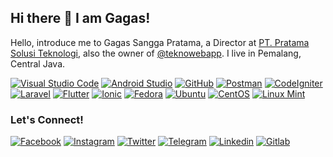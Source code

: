 ## Hi there 👋 I am Gagas!
Hello, introduce me to Gagas Sangga Pratama, a Director at [PT. Pratama Solusi Teknologi](https://pratamatechsolution.co.id), also the owner of [@teknowebapp](https://teknowebapp.com). I live in Pemalang, Central Java.

[![Visual Studio Code](https://img.shields.io/badge/Tools-Visual%20Code-%23007ACC?style=flat-square&logo=visual-studio-code&logoColor=white)](https://code.visualstudio.com)
[![Android Studio](https://img.shields.io/badge/Tools-Android%20Studio-%233DDC84?style=flat-square&logo=android&logoColor=white)](https://developer.android.com/studio)
[![GitHub](https://img.shields.io/badge/Tools-Git-%23F05032?style=flat-square&logo=git&logoColor=white)](https://git-scm.com)
[![Postman](https://img.shields.io/badge/Tools-Postman-%23FF6C37?style=flat-square&logo=postman&logoColor=white)](https://www.postman.com)
[![CodeIgniter](https://img.shields.io/badge/Framework-CodeIgniter-%23EF4223?style=flat-square&logo=codeigniter&logoColor=white)](https://codeigniter.com)
[![Laravel](https://img.shields.io/badge/Framework-Laravel-%23FF2D20?style=flat-square&logo=laravel&logoColor=white)](https://laravel.com)
[![Flutter](https://img.shields.io/badge/Framework-Flutter-%2302569B?style=flat-square&logo=flutter&logoColor=white)](https://flutter.dev)
[![Ionic](https://img.shields.io/badge/Framework-Ionic-%233880FF?style=flat-square&logo=ionic&logoColor=white)](https://ionicframework.com)
[![Fedora](https://img.shields.io/badge/OS-Fedora-%23294172?style=flat-square&logo=fedora&logoColor=white)](https://getfedora.org)
[![Ubuntu](https://img.shields.io/badge/OS-Ubuntu-%23E95420?style=flat-square&logo=ubuntu&logoColor=white)](https://ubuntu.com)
[![CentOS](https://img.shields.io/badge/OS-CentOS-%23E95420?style=flat-square&logo=centos&logoColor=white)](https://www.centos.org)
[![Linux Mint](https://img.shields.io/badge/OS-Linux%20Mint-%2387CF3E?style=flat-square&logo=linux-mint&logoColor=white)](https://linuxmint.com)

### Let's Connect!
[![Facebook](https://img.shields.io/badge/Facebook-%234267B2.svg?&style=for-the-badge&logo=facebook&logoColor=white)](https://www.facebook.com/gagas.sp)
[![Instagram](	https://img.shields.io/badge/Instagram-E4405F?style=for-the-badge&logo=instagram&logoColor=white)](https://www.instagram.com/haiigas)
[![Twitter](https://img.shields.io/badge/Twitter-%2300acee.svg?&style=for-the-badge&logo=twitter&logoColor=white)](https://www.twitter.com/haiigas)
[![Telegram](https://img.shields.io/badge/Telegram-%230088cc.svg?&style=for-the-badge&logo=telegram&logoColor=white)](https://t.me/haiigas)
[![Linkedin](https://img.shields.io/badge/LinkedIn-0077B5?style=for-the-badge&logo=linkedin&logoColor=white)](https://www.linkedin.com/in/haiigas)
[![Gitlab](https://img.shields.io/badge/GitLab-330F63?style=for-the-badge&logo=gitlab&logoColor=white)](https://www.gitlab.com/haiigas)
